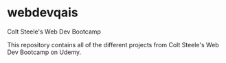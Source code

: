 # webdevqais
Colt Steele's Web Dev Bootcamp

This repository contains all of the different projects from Colt Steele's Web Dev Bootcamp on Udemy.
